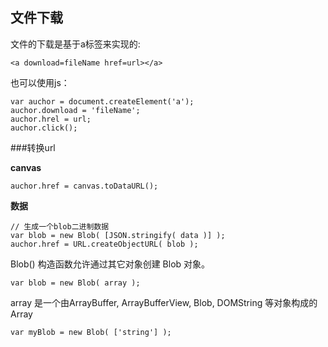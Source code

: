 文件下载
---
文件的下载是基于a标签来实现的:

    <a download=fileName href=url></a> 
也可以使用js：

    var auchor = document.createElement('a');
    auchor.download = 'fileName';
    auchor.hrel = url;
    auchor.click();

###转换url

**canvas**

    auchor.href = canvas.toDataURL();

**数据**

    // 生成一个blob二进制数据
    var blob = new Blob( [JSON.stringify( data )] );
    auchor.href = URL.createObjectURL( blob );
Blob() 构造函数允许通过其它对象创建 Blob 对象。

    var blob = new Blob( array );
array 是一个由ArrayBuffer, ArrayBufferView, Blob, DOMString 等对象构成的 Array 

    var myBlob = new Blob( ['string'] );

